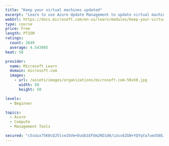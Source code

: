 ```yaml
---
title: "Keep your virtual machines updated"
excerpt: "Learn to use Azure Update Management to update virtual machines, verify agent connectivity, and use Azure Log Analytics in your cloud environment."
webUrl: https://docs.microsoft.com/en-us/learn/modules/keep-your-virtual-machines-updated/
type: course
price: Free
length: PT35M
ratings:
  count: 3649
  average: 4.543985
heat: 50

provider:
  name: Microsoft Learn
  domain: microsoft.com
  images:
    - url: /assets/images/organizations/microsoft.com-50x50.jpg
      width: 50
      height: 50

levels:
  - Beginner

topics:
  - Azure
  - Compute
  - Management Tools

secured: "c5sUux75K0cQJ5lseI6Vm+DuUb1EFOm2RD1d0/LGss6ZGN+YQYqYa7ueU58EJ89uIXLzfabiX9Fa3PJ5FloA/sX2E2XrTaneLDZv99yxDEWB6uYxnR2MdTfMv12nU6ghtQFOMFkIMA/ajRZW0hrnnSHZw3BVWab2LE3i34irUtWwNBzGv/+PUwTF3Ic293ON3701Op3oDBBT8Tri6ew2ayD4J30TfYX0U29l4ClZdNr4IBE5YYwjqIr4x+3vl0LwiLH7vx6MR6ATJ++dTleyJas2sWqZbWwjW3lfLag12A7EyAYqcGf+WlgyJWIIkrEcd3rod9bWOPNTkxbGh05tjmRIwhYvB86Xb550zuZh7k+QeZ81kxVGyUJXnoJHD5Ff1QnqhDt3mzQkGU8NqvMnlwZvghmTvF29xZnkjtEoGOg=;HzDXiwtbB3viOMsW3CGSnQ=="
---
```


